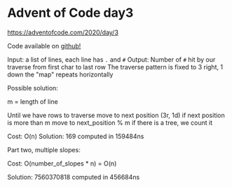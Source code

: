 # Advent of Code day3

https://adventofcode.com/2020/day/3

Code available on [github!](https://github.com/lerrigatto/aoc/tree/master/day3)

Input: a list of lines, each line has `.` and `#`
Output: Number of `#` hit by our traverse from first char to last row
The traverse pattern is fixed to 3 right, 1 down the "map" repeats horizontally

Possible solution:

m = length of line

Until we have rows to traverse
  move to next position (3r, 1d)
  if next position is more than m
    move to next_position % m
  if there is a tree, we count it

Cost: O(n)
Solution: 169
computed in 159484ns

Part two, multiple slopes:

Cost: O(number_of_slopes * n) = O(n)

Solution: 
7560370818
computed in 456684ns

